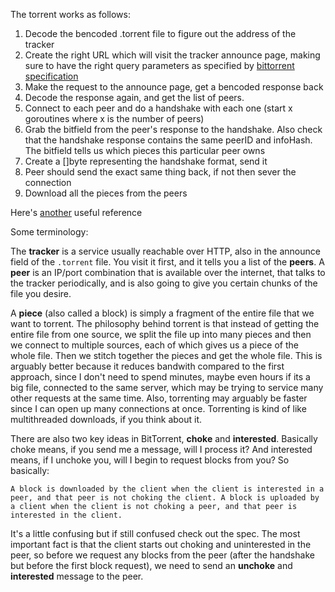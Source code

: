 The torrent works as follows:

1. Decode the bencoded .torrent file to figure out the address of the tracker
2. Create the right URL which will visit the tracker announce page, making sure to have the right query parameters as specified by [bittorrent specification](https://wiki.theory.org/BitTorrentSpecification)
3. Make the request to the announce page, get a bencoded response back
4. Decode the response again, and get the list of peers.
5. Connect to each peer and do a handshake with each one (start x goroutines where x is the number of peers)
6. Grab the bitfield from the peer's response to the handshake. Also check that the handshake response contains the same peerID and infoHash. The bitfield tells us which pieces this particular peer owns
7. Create a []byte representing the handshake format, send it
8. Peer should send the exact same thing back, if not then sever the connection
9. Download all the pieces from the peers

Here's [another](http://dandylife.net/docs/BitTorrent-Protocol.pdf) useful reference

Some terminology:

The **tracker** is a service usually reachable over HTTP, also in the announce field of the `.torrent` file. You visit it first, and it tells you a list of the **peers**. A **peer** is an IP/port combination that is available over the internet, that talks to the tracker periodically, and is also going to give you certain chunks of the file you desire. 

A **piece** (also called a block) is simply a fragment of the entire file that we want to torrent. The philosophy behind torrent is that instead of getting the entire file from one source, we split the file up into many pieces and then we connect to multiple sources, each of which gives us a piece of the whole file. Then we stitch together the pieces and get the whole file. This is arguably better because it reduces bandwith compared to the first approach, since I don't need to spend minutes, maybe even hours if its a big file, connected to the same server, which may be trying to service many other requests at the same time. Also, torrenting may arguably be faster since I can open up many connections at once. Torrenting is kind of like multithreaded downloads, if you think about it.

There are also two key ideas in BitTorrent, **choke** and **interested**. Basically choke means, if you send me a message, will I process it? And interested means, if I unchoke you, will I begin to request blocks from you? So basically:

`A block is downloaded by the client when the client is interested in a peer, and that peer is not choking the client. A block is uploaded by a client when the client is not choking a peer, and that peer is interested in the client.`

It's a little confusing but if still confused check out the spec. The most important fact is that the client starts out choking and uninterested in the peer, so before we request any blocks from the peer (after the handshake but before the first block request), we need to send an **unchoke** and **interested** message to the peer.